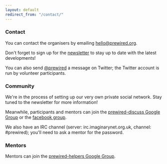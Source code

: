 ```yaml
---
layout: default
redirect_from: "/contact/"
---
```


### Contact

You can contact the organisers by emailing hello@prewired.org.

Don't forget to sign up for the [newsletter](#newsletter) to stay up to date with the latest developments!

You can also send [@prewired](http://twitter.com/prewired) a message on Twitter; the Twitter account is run by volunteer participants.

### Community

We're in the process of setting up our very own private social network. Stay tuned to the newsletter for more information!

Meanwhile, participants and mentors can join the [prewired-discuss Google Group](https://groups.google.com/forum/#!forum/prewired-discuss) or the [facebook group](https://www.facebook.com/groups/prewired).

We also have an IRC channel (server: irc.imaginarynet.org.uk, channel: #prewired); you'll need to ask a mentor for the password.

### Mentors

Mentors can join the [prewired-helpers Google Group](https://groups.google.com/forum/#!forum/prewired-helpers).
